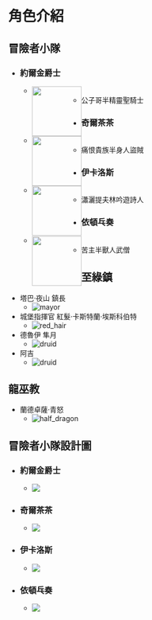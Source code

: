 # 角色介紹

## 冒險者小隊

* ### 約爾金爵士

  * <img src="image/player/header/jing.png" style="float:left;width:100px;height:100 px">
  * 公子哥半精靈聖騎士

* ### 奇爾茶茶

  * <img src="image/player/header/orz.png" style="float:left;width:100px;height:100 px">
  * 痛恨貴族半身人盜賊

* ### 伊卡洛斯

  * <img src="image/player/header/nemu.png" style="float:left;width:100px;height:100 px">
  * 瀟灑提夫林吟遊詩人

* ### 依頓乓奏

  * <img src="image/player/header/sherek.png" style="float:left;width:100px;height:100 px">
  * 苦主半獸人武僧

## 至綠鎮

* 塔巴·夜山 鎮長
  * ![mayor](image\npc\至綠鎮\mayor.png)
* 城堡指揮官 紅髮·卡斯特蘭·埃斯科伯特
  * ![red_hair](image\npc\至綠鎮\red_hair.jpg)
* 德魯伊 隼月
  * ![druid](image\npc\至綠鎮\Eadyan_Falconmoon.jpg)
* 阿吉
  * ![druid](image\npc\至綠鎮\OIG2.jpg)



## 龍巫教

* 蘭德卓薩·青怒
  * ![half_dragon](image\npc\龍巫教\half_dragon.png)

## 冒險者小隊設計圖
* ### 約爾金爵士

  * <img src="image/player/design/jing.png" style="float:left;">

* ### 奇爾茶茶

  * <img src="image/player/design/orz.png" style="float:left;">

* ### 伊卡洛斯

  * <img src="image/player/design/nemu.png" style="float:left;">

* ### 依頓乓奏

  * <img src="image/player/design/sherek.png" style="float:left;">
